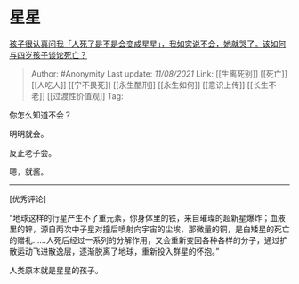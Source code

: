 # 星星
[孩子很认真问我「人死了是不是会变成星星」，我如实说不会，她就哭了。该如何与四岁孩子谈论死亡？](https://www.zhihu.com/question/477396986/answer/2052210098)

> Author: #Anonymity 
> Last update: *11/08/2021* 
> Link: [[生离死别]] [[死亡]] [[人吃人]] [[宁不畏死]] [[永生酷刑]] [[永生如何]] [[意识上传]] [[长生不老]] [[过渡性价值观]] 
> Tag:   

你怎么知道不会？

明明就会。

反正老子会。

嗯，就酱。


-----
[优秀评论]

“地球这样的行星产生不了重元素，你身体里的铁，来自璀璨的超新星爆炸；血液里的锌，源自两次中子星对撞后喷射向宇宙的尘埃，那微量的铜，是白矮星的死亡的赠礼……人死后经过一系列的分解作用，又会重新变回各种各样的分子，通过扩散运动飞进散逸层，逐渐脱离了地球，重新投入群星的怀抱。”  
  
人类原本就是星星的孩子。